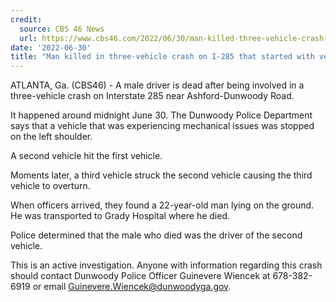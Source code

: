 ```yaml
---
credit:
  source: CBS 46 News
  url: https://www.cbs46.com/2022/06/30/man-killed-three-vehicle-crash-i-285-that-started-with-vehicle-trouble/
date: '2022-06-30'
title: "Man killed in three-vehicle crash on I-285 that started with vehicle trouble"
---
```

ATLANTA, Ga. (CBS46) - A male driver is dead after being involved in a three-vehicle crash on Interstate 285 near Ashford-Dunwoody Road.

It happened around midnight June 30. The Dunwoody Police Department says that a vehicle that was experiencing mechanical issues was stopped on the left shoulder.

A second vehicle hit the first vehicle.

Moments later, a third vehicle struck the second vehicle causing the third vehicle to overturn.

When officers arrived, they found a 22-year-old man lying on the ground. He was transported to Grady Hospital where he died.

Police determined that the male who died was the driver of the second vehicle.

This is an active investigation. Anyone with information regarding this crash should contact Dunwoody Police Officer Guinevere Wiencek at 678-382-6919 or email Guinevere.Wiencek@dunwoodyga.gov.

